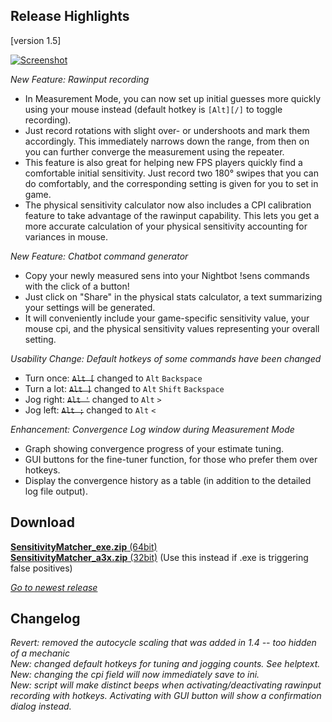 ## Release Highlights
[version 1.5]

[![Screenshot](https://i.redd.it/vi04d7xyxs341.png)](https://github.com/KovaaK/SensitivityMatcher/releases/latest)

_New Feature: Rawinput recording_

* In Measurement Mode, you can now set up initial guesses more quickly using your mouse instead (default hotkey is `[Alt][/]` to toggle recording). 
* Just record rotations with slight over- or undershoots and mark them accordingly. This immediately narrows down the range, from then on you can further converge the measurement using the repeater.
* This feature is also great for helping new FPS players quickly find a comfortable initial sensitivity. Just record two 180° swipes that you can do comfortably, and the corresponding setting is given for you to set in game.
* The physical sensitivity calculator now also includes a CPI calibration feature to take advantage of the rawinput capability. This lets you get a more accurate calculation of your physical sensitivity accounting for variances in mouse.

_New Feature: Chatbot command generator_

* Copy your newly measured sens into your Nightbot !sens commands with the click of a button! 
* Just click on "Share" in the physical stats calculator, a text summarizing your settings will be generated.
* It will conveniently include your game-specific sensitivity value, your mouse cpi, and the physical sensitivity values representing your overall setting.

_Usability Change: Default hotkeys of some commands have been changed_
* Turn once: ~~`Alt [`~~ changed to `Alt` `Backspace`
* Turn a lot: ~~`Alt ]`~~ changed to `Alt` `Shift` `Backspace`
* Jog right: ~~`Alt '`~~ changed to `Alt` `>`
* Jog left: ~~`Alt ;`~~ changed to `Alt` `<`

_Enhancement: Convergence Log window during Measurement Mode_

* Graph showing convergence progress of your estimate tuning.
* GUI buttons for the fine-tuner function, for those who prefer them over hotkeys.
* Display the convergence history as a table (in addition to the detailed log file output).

## Download

[**SensitivityMatcher_exe.zip** (64bit)](https://github.com/KovaaK/SensitivityMatcher/releases/download/1.5/SensitivityMatcher_exe.zip) \
[**SensitivityMatcher_a3x.zip** (32bit)](https://github.com/KovaaK/SensitivityMatcher/releases/download/1.5/SensitivityMatcher_a3x.zip) (Use this instead if .exe is triggering false positives)

[_Go to newest release_](https://github.com/KovaaK/SensitivityMatcher/releases/latest)

## Changelog
_Revert: removed the autocycle scaling that was added in 1.4 -- too hidden of a mechanic_ \
_New: changed default hotkeys for tuning and jogging counts. See helptext._ \
_New: changing the cpi field will now immediately save to ini._ \
_New: script will make distinct beeps when activating/deactivating rawinput recording with hotkeys. Activating with GUI button will show a confirmation dialog instead._ 
